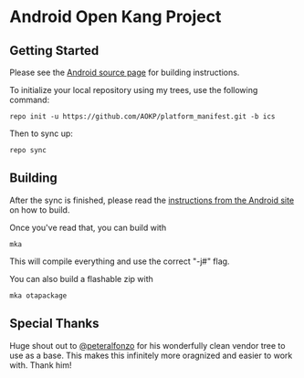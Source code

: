 Android Open Kang Project
=========================





Getting Started
---------------

Please see the [Android source page](http://source.android.com/source/index.html) for building instructions.

To initialize your local repository using my trees, use the following command:

    repo init -u https://github.com/AOKP/platform_manifest.git -b ics

Then to sync up:

    repo sync



Building
--------

After the sync is finished, please read the [instructions from the Android site](http://s.android.com/source/building.html) on how to build.

Once you've read that, you can build with

    mka

This will compile everything and use the correct "-j#" flag.

You can also build a flashable zip with

    mka otapackage
    
    
Special Thanks
--------------
Huge shout out to [@peteralfonzo](http://twitter.com/peteralfonso) for his wonderfully clean vendor tree to use as a base. This makes this infinitely more oragnized and easier to work with. Thank him!


